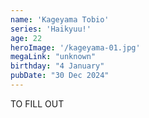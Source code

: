 ```yaml
---
name: 'Kageyama Tobio'
series: 'Haikyuu!'
age: 22
heroImage: '/kageyama-01.jpg'
megaLink: "unknown"
birthday: "4 January"
pubDate: "30 Dec 2024"
---
```

TO FILL OUT